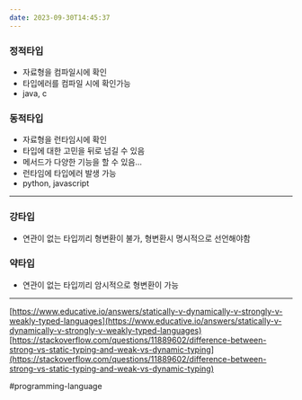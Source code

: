 ```yaml
---
date: 2023-09-30T14:45:37
---
```

### 정적타입
- 자료형을 컴파일시에 확인
- 타입에러를 컴파일 시에 확인가능
- java, c

### 동적타입
- 자료형을 런타임시에 확인
- 타입에 대한 고민을 뒤로 넘길 수 있음
- 메서드가 다양한 기능을 할 수 있음...
- 런타임에 타입에러 발생 가능
- python, javascript

---

### 강타입
- 연관이 없는 타입끼리 형변환이 불가, 형변환시 명시적으로 선언해야함

### 약타입
- 연관이 없는 타입끼리 암시적으로 형변환이 가능

---

[https://www.educative.io/answers/statically-v-dynamically-v-strongly-v-weakly-typed-languages](https://www.educative.io/answers/statically-v-dynamically-v-strongly-v-weakly-typed-languages)  
[https://stackoverflow.com/questions/11889602/difference-between-strong-vs-static-typing-and-weak-vs-dynamic-typing](https://stackoverflow.com/questions/11889602/difference-between-strong-vs-static-typing-and-weak-vs-dynamic-typing)

#programming-language